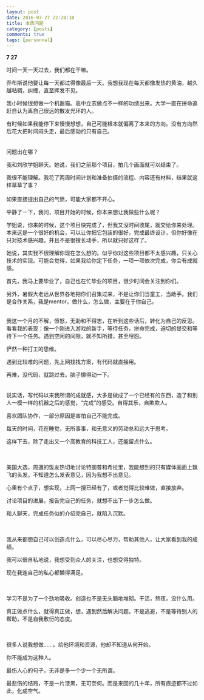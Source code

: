 ```yaml
---
layout: post
date: 2016-07-27 22:20:10  
title: 本质问题
category: [posts]
comments: true
tags: [personnal]
---
```


<strong>7 27</strong>

时间一天一天过去，我们都在干嘛。

乔布斯说他要让每一天都过得像最后一天。我想我现在每天都像发热的黄油，越久越粘稠，纠缠，直至挥发不见。

我小时候很想做一个机器猫。高中立志做点不一样的功绩出来。大学一直在拼命追赶自认为离自己很远的散发光环的人。

有时候如果我能停下来慢慢想想，自己可能根本就偏离了本来的方向。没有方向然后花大把时间闷头走，最后感动的只有自己。
<br/>
<br/>
<br/>
问题出在哪？

我和刘欣学姐聊天。她说，我们之前那个项目，拍几个画面就可以结束了。

我很不能理解。我花了两周时间计划和准备拍摄的流程、内容还有材料，结果就这样草草了事？
<br/>
<br/>
如果直接提出自己的气愤，可能大家都不开心。

平静了一下，我问，项目开始的时候，你本来想让我做些什么呢？

学姐说，你来的时候，这个项目快完成了，但我又没时间收尾，就交给你来处理。本来这是一个很好的机会，可以让你把它包装的很好，完成最终设计，但你好像在只对技术感兴趣，并且不是很擅长动手，所以就只好这样了。

她说，其实我不很理解你现在怎么想的。似乎你对这些项目都不太感兴趣，只关心技术的实现。可能会觉得，如果我给你定下任务，一项一项依次完成，你会有成就感。

首先，我马上要毕业了，自己也在忙毕业的项目，很少时间会关注到你们。

另外，暑假大老远从世界各地把你们召集过来，不是让你们当童工，当助手。我们是合作关系，我是mentor，做什么，怎么做，主要在于你自己。
<br/>
<br/>

我这一个月的不解，愤怒，无助和不得志，在听到这些话后，转化为自己的反思。看看我的表现：像一个刚进入游戏的新手，等待任务，拼命完成，迫切的提交和等待下一个任务。遇到空闲的间隙，就不知所措，甚至埋怨。

俨然一种打工的思维。

遇到比较难的问题，先上网找找方案，有代码就直接用。

再难，没代码，就跳过去。脑子懒得动一下。
<br/>
<br/>
<br/>
说实话，写代码以来我所谓的成就感，大多是做成了一个已经有的东西，造了和别人一模一样的机器之后的感觉，“完成”的感受。自得其乐，自欺欺人。

喜欢团队协作，一部分原因是害怕自己不能完成。

每天的时间，花在睡觉，无所事事，和无意义的劳动总和远大于思考。

这样下去，除了走出又一个高教育的科技工人，还能留点什么。
<br/>
<br/>
<br/>

美国大选，周遭的饭友热切地讨论特朗普和希拉里，我能想到的只有媒体画面上飘飞的头发。不知道怎么发表意见，因为我想不出意见。

心里有个点子，想实现，上网一搜已经有了，或者觉得比较难做，直接放弃。

讨论项目的进展，报告完自己的任务，就想不出下一步怎么做。

和人聊天，完成任务似的介绍完自己，就陷入沉默。
<br/>
<br/>
<br/>

我从来都想自己可以创造点什么，可以尽心尽力，帮助其他人，让大家看到我的成绩。

我可以很自私地说，我想受到众人的关注，也想变得独特。

现在我连自己的私心都懒得满足。
<br/>
<br/>
<br/>

学习不是为了一个劲地吸收。创造也不是无头脑地堆砌。干活，熬夜，没什么用。

真正做点什么，就得真正做，想，遇到然后解决问题。不是逃避，不是等待别人的帮助，不是自我敷衍的态度。
<br/>
<br/>
<br/>

很多人说我想做……。给他环境和资源，他却不知道从何开始。

你不能成为这种人。

最伤人心的句子，无非是多一个少一个无所谓。

最悲伤的结局，不是一片漆黑，无可奈何。而是来回的几十年，所有痕迹都不过如此，化成空气。
